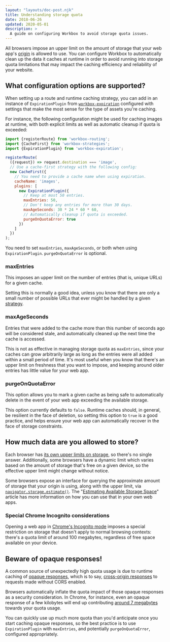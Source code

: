 ```yaml
---
layout: "layouts/doc-post.njk"
title: Understanding storage quota
date: 2018-06-26
updated: 2020-05-01
description: >
  A guide on configuring Workbox to avoid storage quota issues.
---
```


All browsers impose an upper limit on the amount of storage that your web app's [origin](https://developer.mozilla.org/docs/Web/Security/Same-origin_policy) is allowed to use. You can configure Workbox to automatically clean up the data it caches at runtime in order to avoid running into storage quota limitations that may impact the caching efficiency and reliability of your website.

## What configuration options are supported?

When setting up a route and runtime caching strategy, you can add in an instance of `ExpirationPlugin` from [`workbox-expiration`](/docs/workbox/modules/workbox-expiration/) configured with settings that make the most sense for the type of assets you're caching.

For instance, the following configuration might be used for caching images at runtime, with both explicit limits as well as automatic cleanup if quota is exceeded:

```js
import {registerRoute} from 'workbox-routing';
import {CacheFirst} from 'workbox-strategies';
import {ExpirationPlugin} from 'workbox-expiration';

registerRoute(
  ({request}) => request.destination === 'image',
  // Use a cache-first strategy with the following config:
  new CacheFirst({
    // You need to provide a cache name when using expiration.
    cacheName: 'images',
    plugins: [
      new ExpirationPlugin({
        // Keep at most 50 entries.
        maxEntries: 50,
        // Don't keep any entries for more than 30 days.
        maxAgeSeconds: 30 * 24 * 60 * 60,
        // Automatically cleanup if quota is exceeded.
        purgeOnQuotaError: true
      })
    ]
  })
);
```

You need to set `maxEntries`, `maxAgeSeconds`, or both when using `ExpirationPlugin`. `purgeOnQuotaError` is optional.

### maxEntries

This imposes an upper limit on the number of entries (that is, unique URLs) for a given cache.

Setting this is normally a good idea, unless you know that there are only a small number of possible URLs that ever might be handled by a given [strategy](/docs/workbox/modules/workbox-strategies/).

### maxAgeSeconds

Entries that were added to the cache more than this number of seconds ago will be considered stale, and automatically cleaned up the next time the cache is accessed.

This is not as effective in managing storage quota as `maxEntries`, since your caches can grow arbitrarily large as long as the entries were all added within a small period of time. It's most useful when you know that there's an upper limit on freshness that you want to impose, and keeping around older entries has little value for your web app.

### purgeOnQuotaError

This option allows you to mark a given cache as being safe to automatically delete in the event of your web app exceeding the available storage.

This option currently defaults to `false`. Runtime caches should, in general, be resilient in the face of deletion, so setting this option to `true` is a good practice, and helps ensure your web app can automatically recover in the face of storage constraints.

## How much data are you allowed to store?

Each browser has [its own upper limits on storage](https://web.dev/storage-for-the-web/#how-much), so there's no single answer. Additionally, some browsers have a dynamic limit which varies based on the amount of storage that's free on a given device, so the effective upper limit might change without notice.

Some browsers expose an interface for querying the approximate amount of storage that your origin is using, along with the upper limit, via [`navigator.storage.estimate()`](https://developer.mozilla.org/docs/Web/API/StorageManager/estimate). The "[Estimating Available Storage Space](/blog/estimating-available-storage-space/)" article has more information on how you can use that in your own web apps.

### Special Chrome Incognito considerations

Opening a web app in [Chrome's Incognito mode](https://support.google.com/chrome/answer/95464) imposes a special restriction on storage that doesn't apply to normal browsing contexts: there's a quota limit of around 100 megabytes, regardless of free space available on your device.

## Beware of opaque responses!

A common source of unexpectedly high quota usage is due to runtime caching of [opaque responses](https://stackoverflow.com/questions/39109789/what-limitations-apply-to-opaque-responses), which is to say, [cross-origin responses](/docs/workbox/caching-resources-during-runtime/#cross-origin-considerations) to requests made without CORS enabled.

Browsers automatically inflate the quota impact of those opaque responses as a security consideration. In Chrome, for instance, even an opaque response of a few kilobytes will end up contributing [around 7 megabytes](https://bugs.chromium.org/p/chromium/issues/detail?id=796060#c17) towards your quota usage.

You can quickly use up much more quota than you'd anticipate once you start caching opaque responses, so the best practice is to use `ExpirationPlugin` with `maxEntries`, and potentially `purgeOnQuotaError`, configured appropriately.
